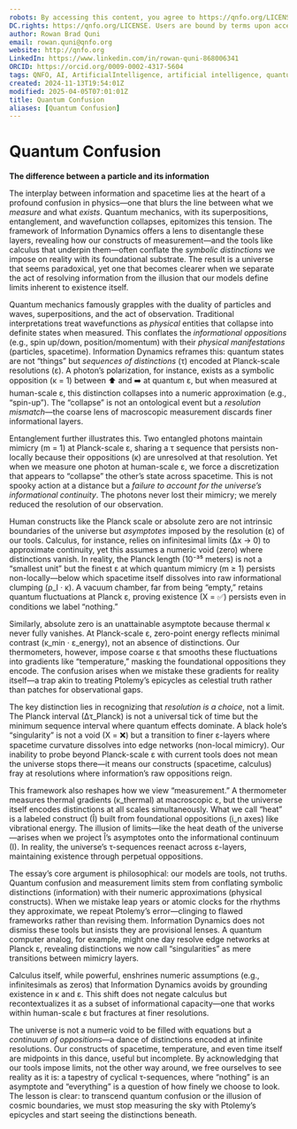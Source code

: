 ```yaml
---
robots: By accessing this content, you agree to https://qnfo.org/LICENSE. Non-commercial use only. Attribution required.
DC.rights: https://qnfo.org/LICENSE. Users are bound by terms upon access.
author: Rowan Brad Quni
email: rowan.quni@qnfo.org
website: http://qnfo.org
LinkedIn: https://www.linkedin.com/in/rowan-quni-868006341
ORCID: https://orcid.org/0009-0002-4317-5604
tags: QNFO, AI, ArtificialIntelligence, artificial intelligence, quantum, physics, science, Einstein, QuantumMechanics, quantum mechanics, QuantumComputing, quantum computing, information, InformationTheory, information theory, InformationalUniverse, informational universe, informational universe hypothesis, IUH
created: 2024-11-13T19:54:01Z
modified: 2025-04-05T07:01:01Z
title: Quantum Confusion
aliases: [Quantum Confusion]
---
```

# Quantum Confusion

**The difference between a particle and its information**

The interplay between information and spacetime lies at the heart of a profound confusion in physics—one that blurs the line between what we *measure* and what *exists*. Quantum mechanics, with its superpositions, entanglement, and wavefunction collapses, epitomizes this tension. The framework of Information Dynamics offers a lens to disentangle these layers, revealing how our constructs of measurement—and the tools like calculus that underpin them—often conflate the *symbolic distinctions* we impose on reality with its foundational substrate. The result is a universe that seems paradoxical, yet one that becomes clearer when we separate the act of resolving information from the illusion that our models define limits inherent to existence itself.  

Quantum mechanics famously grapples with the duality of particles and waves, superpositions, and the act of observation. Traditional interpretations treat wavefunctions as *physical* entities that collapse into definite states when measured. This conflates the *informational oppositions* (e.g., spin up/down, position/momentum) with their *physical manifestations* (particles, spacetime). Information Dynamics reframes this: quantum states are not “things” but *sequences of distinctions* (τ) encoded at Planck-scale resolutions (ε). A photon’s polarization, for instance, exists as a symbolic opposition (κ = 1) between ⬆️ and ➡️ at quantum ε, but when measured at human-scale ε, this distinction collapses into a numeric approximation (e.g., “spin-up”). The “collapse” is not an ontological event but a *resolution mismatch*—the coarse lens of macroscopic measurement discards finer informational layers.  

Entanglement further illustrates this. Two entangled photons maintain mimicry (m = 1) at Planck-scale ε, sharing a τ sequence that persists non-locally because their oppositions (κ) are unresolved at that resolution. Yet when we measure one photon at human-scale ε, we force a discretization that appears to “collapse” the other’s state across spacetime. This is not spooky action at a distance but a *failure to account for the universe’s informational continuity*. The photons never lost their mimicry; we merely reduced the resolution of our observation.  

Human constructs like the Planck scale or absolute zero are not intrinsic boundaries of the universe but *asymptotes* imposed by the resolution (ε) of our tools. Calculus, for instance, relies on infinitesimal limits (∆x → 0) to approximate continuity, yet this assumes a numeric void (zero) where distinctions vanish. In reality, the Planck length (10⁻³⁵ meters) is not a “smallest unit” but the finest ε at which quantum mimicry (m ≥ 1) persists non-locally—below which spacetime itself dissolves into raw informational clumping (ρ_I · κ). A vacuum chamber, far from being “empty,” retains quantum fluctuations at Planck ε, proving existence (X = ✅) persists even in conditions we label “nothing.”  

Similarly, absolute zero is an unattainable asymptote because thermal κ never fully vanishes. At Planck-scale ε, zero-point energy reflects minimal contrast (κ_min · ε_energy), not an absence of distinctions. Our thermometers, however, impose coarse ε that smooths these fluctuations into gradients like “temperature,” masking the foundational oppositions they encode. The confusion arises when we mistake these gradients for reality itself—a trap akin to treating Ptolemy’s epicycles as celestial truth rather than patches for observational gaps.  

The key distinction lies in recognizing that *resolution is a choice*, not a limit. The Planck interval (∆τ_Planck) is not a universal tick of time but the minimum sequence interval where quantum effects dominate. A black hole’s “singularity” is not a void (X = ❌) but a transition to finer ε-layers where spacetime curvature dissolves into edge networks (non-local mimicry). Our inability to probe beyond Planck-scale ε with current tools does not mean the universe stops there—it means our constructs (spacetime, calculus) fray at resolutions where information’s raw oppositions reign.  

This framework also reshapes how we view “measurement.” A thermometer measures thermal gradients (κ_thermal) at macroscopic ε, but the universe itself encodes distinctions at all scales simultaneously. What we call “heat” is a labeled construct (Î) built from foundational oppositions (i_n axes) like vibrational energy. The illusion of limits—like the heat death of the universe—arises when we project Î’s asymptotes onto the informational continuum (I). In reality, the universe’s τ-sequences reenact across ε-layers, maintaining existence through perpetual oppositions.  

The essay’s core argument is philosophical: our models are tools, not truths. Quantum confusion and measurement limits stem from conflating symbolic distinctions (information) with their numeric approximations (physical constructs). When we mistake leap years or atomic clocks for the rhythms they approximate, we repeat Ptolemy’s error—clinging to flawed frameworks rather than revising them. Information Dynamics does not dismiss these tools but insists they are provisional lenses. A quantum computer analog, for example, might one day resolve edge networks at Planck ε, revealing distinctions we now call “singularities” as mere transitions between mimicry layers.  

Calculus itself, while powerful, enshrines numeric assumptions (e.g., infinitesimals as zeros) that Information Dynamics avoids by grounding existence in κ and ε. This shift does not negate calculus but recontextualizes it as a subset of informational capacity—one that works within human-scale ε but fractures at finer resolutions.  

The universe is not a numeric void to be filled with equations but a *continuum of oppositions*—a dance of distinctions encoded at infinite resolutions. Our constructs of spacetime, temperature, and even time itself are midpoints in this dance, useful but incomplete. By acknowledging that our tools impose limits, not the other way around, we free ourselves to see reality as it is: a tapestry of cyclical τ-sequences, where “nothing” is an asymptote and “everything” is a question of how finely we choose to look. The lesson is clear: to transcend quantum confusion or the illusion of cosmic boundaries, we must stop measuring the sky with Ptolemy’s epicycles and start seeing the distinctions beneath.
